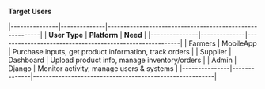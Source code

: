**Target Users**

|---------------|--------------|---------------------------------------------------------|
| **User Type** | **Platform** | **Need**                                                |
|---------------|--------------|---------------------------------------------------------|
| Farmers       | MobileApp    | Purchase inputs, get product information, track orders  |
| Supplier      | Dashboard    | Upload product info, manage inventory/orders            |
| Admin         | Django       | Monitor activity, manage users & systems                | 
|---------------|--------------|---------------------------------------------------------|